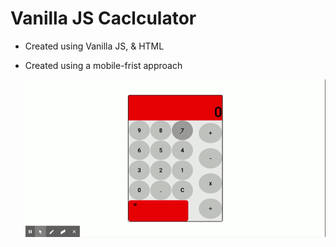 # Vanilla JS Caclculator

- Created using Vanilla JS, & HTML
- Created using a mobile-frist approach

  ![](Calculator.gif)
